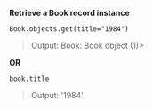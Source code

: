 **Retrieve a Book record instance**  

```Book.objects.get(title="1984")```
> Output: Book: Book object (1)>

**OR**

```book.title```
> Output: '1984'

